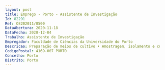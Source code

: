 ```yaml
--- 
layout: post
title: Emprego - Porto - Assistente de Investigação
Id: 82291
Ref: OE202011/0500
DataAbertura: 2020-11-18
DataFecho: 2020-12-04
Trabalho: Assistente de Investigação
Empregador: Faculdade de Ciências da Universidade do Porto
Descricao: Preparação de meios de cultivo •	Amostragem, isolamento e cultivo de microrganismos •	Identificação de microrganismos por métodos moleculares e outros•	Manutenção de culturas axénicas•	Organização das coleções de microrganismos e seu registo no WFFC e ECCO, incluindo criação de catálogos e alimentação de bases de dados•	Interação e colaboração com a coleção LEGE CC•	Produção de artigos científicos de revisão e experimentais•	Participação nas atividades de disseminação e reuniões do projeto
CodigoPostal: 4169-007 PORTO
Concelho: Porto
Distrito: Porto
--- 
```

